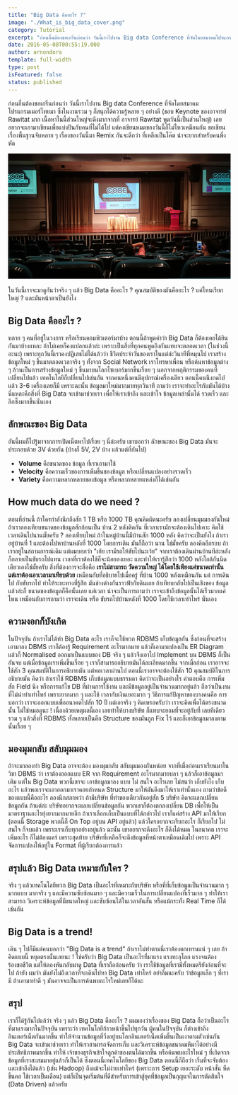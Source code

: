 ```yaml
---
title: "Big Data คืออะไร ?"
image: "./What_is_big_data_cover.png"
category: Tutorial
excerpt: "ก่อนอื่นต้องขอเกริ่นก่อนว่า วันนี้เราไปงาน Big data Conference ที่จัดโดยสมาคมโปรแกรมเมอร์ไทยมา ซึ่งในงานรวม ๆ ก็สนุกได้ความรู้หลาย ๆ อย่างดี (ชอบ Keynote ของอาจารย์ Rawitat มาก เนื้อหาในนี้ส่วนใหญ่จะดึงมากจากที่ อาจารย์ Rawitat พูดวันนี้เป็นส่วนให..."
date: 2016-05-08T00:55:19.000
author: arnondora
template: full-width
type: post
isFeatured: false
status: published
---
```


ก่อนอื่นต้องขอเกริ่นก่อนว่า วันนี้เราไปงาน Big data Conference ที่จัดโดยสมาคมโปรแกรมเมอร์ไทยมา ซึ่งในงานรวม ๆ ก็สนุกได้ความรู้หลาย ๆ อย่างดี (ชอบ Keynote ของอาจารย์ Rawitat มาก เนื้อหาในนี้ส่วนใหญ่จะดึงมากจากที่ อาจารย์ Rawitat พูดวันนี้เป็นส่วนใหญ่) เลยอยากจะเอามาเขียนเพื่อแบ่งปันกับคนที่ไม่ได้ไป แต่คงเขียนหมดของวันนี้ก็ไม่ไหวเหมือนกัน ขอเขียนเรื่องพื้นฐานจับหลาย ๆ เรื่องของวันนี้มา Remix กันจะดีกว่า ที่เหลือเป็นโค๊ต น่าจะยากสำหรับคนพึ่งหัด

![Big Data คืออะไร ?](./What_is_big_data_1.jpg)

ในวันนี้เราจะมาดูกันว่าจริง ๆ แล้ว Big Data คืออะไร ? คุณสมบัติของมันคืออะไร ? แค่ไหนเรียกใหญ่ ? และมันหน้าตาเป็นยังไง

## Big Data คืออะไร ?
หลาย ๆ คนที่อยู่ในวงการ หรือเรียนคอมพิวเตอร์มาบ้าง ตอนนี้ถ้าพูดคำว่า Big Data ก็ต้องเคยได้ยินกันมาบ้างแหละ ถ้าไม่เคยก็คงแปลกแล้วล่ะ เพราะเป็นสิ่งที่ทุกคนพูดถึงกันแทบจะตลอดเวลา (ในช่วงนี้อะนะ) เพราะทุกวันนี้เราคงปฏิเสธไม่ได้แล้วว่า ชีวิตประจำวันของเราในแต่ล่ะวินาทีที่หมุนไป เราสร้างข้อมูลใหม่ ๆ ขึ้นมาตลอดเวลาจริง ๆ ทั้งจาก Social Network เราโทรหาเพื่อน หรือค้นหาข้อมูลต่าง ๆ ล้วนเป็นการสร้างข้อมูลใหม่ ๆ ขึ้นมาบนโลกไซเบอร์มากขึ้นเรื่อย ๆ นอกจากพฤติกรรมของคนที่เปลี่ยนไปแล้ว เทคโนโลยีก็เปลี่ยนไปเช่นกัน จากคนหนึ่งคนมีอุปกรณ์เครื่องเดียว ตอนนี้คนนึงกดไปแล้ว 3-6 เครื่องเลยก็มี เพราะฉะนั้น ข้อมูลมาใหม่มากมายทุกวินาที ถามว่า เราจะทำอะไรกับมันได้บ้าง นี่แหละคือสิ่งที่ Big Data จะเข้ามาช่วยเรา เพื่อให้เราเข้าถึง และเข้าใจ ข้อมูลเหล่านั้นได้ รวดเร็ว และลึกซึ้งมากขึ้นนั่นเอง

## ลักษณะของ Big Data
อันนี้ผมก็ไปรู้มาจากการเปิดเน็ตหาไปเรื่อย ๆ นี่ล่ะครับ เขาบอกว่า ลักษณะของ Big Data มันจะประกอบด้วย 3V ด้วยกัน (บ้างก็ 5V, 2V บ้าง แล้วแต่ที่กันไป)

* **Volume** คือขนาดของ ข้อมูล ที่เราเอามาใช้
* **Velocity** คือความเร็วของการเพิ่มขึ้นของข้อมูล หรือเปลี่ยนแปลงอย่างรวดเร็ว
* **Variety** คือความหลากหลายของข้อมูล หรือหลากหลายแหล่งก็ได้เช่นกัน

## How much data do we need ?
ตอนที่อ่านนี้ ถ้าใครกำลังนึกถึงสัก 1 TB หรือ 1000 TB คุณคิดผิดนะครับ ลองเปลี่ยนมุมมองกันใหม่ ถ้าเราลองเทียบขนาดของข้อมูลสักก้อนเป็น บ้าน 2 หลังติดกัน ที่เวลาเรามักจะต้องเดินไปเคาะ คิดใช้เวลาเดินไปนานมั้ยครับ ?
ลองเทียบใหม่ ถ้าในหมู่บ้านนี้มีบ้านสัก 1000 หลัง คิดว่าจะเป็นยังไง ถ้าเราอยู่บ้านที่ 1 และต้องไปหาบ้านหลังที่ 1000 โดยการเดิน มันก็ถือว่า นาน ใช่มั้ยครับ
ลองคิดอีกรอบ ถ้าเราอยู่ในสถานการณ์เดิม แต่ผมบอกว่า "เฮ้ย เรามีรถให้ขับไปนะเว้ย" จากเราต้องเดินผ่านบ้านทีล่ะหลัง ก็กลายเป็นขับรถไปแทน เวลาที่เราต้องใช้ก็จะน้อยลงเยอะ และทำให้เรารู้สึกว่า 1000 หลังใกล้กันนิดเดียวเองใช่มั้ยครับ
สิ่งที่ต้องการจะสื่อคือ **เราไม่สามารถ วัดความใหญ่ ได้โดยใช้เพียงแค่ขนาดเท่านั้น แต่เราต้องเอาเวลามาเทียบด้วย** เหมือนกับที่อธิบายไปเมื่อครู่ ที่บ้าน 1000 หลังเหมือนกัน แต่ การเดินไป กับขับรถไป ทำให้ระยะทางที่รู้สึก มันช่างต่างกันราวฟ้ากับดินเลย ถ้าเทียบกลับไปเป็นเชิงของ ข้อมูล แล้วล่ะก็ ขนาดของข้อมูลก็คือนั้นเลย แต่เวลา น่าจะเป็นการถามว่า เราจะเข้าถึงข้อมูลนั้นได้เร็วมากแค่ไหน เหมือนกับการถามว่า เราจะเดิน หรือ ขับรถไปบ้านหลังที่ 1000 โดยใช้เวลาเท่าไหร่ นั่นเอง

## ความงอกก็บังเกิด
ในปัจจุบัน ถ้าเราไม่ได้ทำ Big Data อะไร เราก็จะใช้พวก RDBMS เก็บข้อมูลกัน ซึ่งก่อนที่จะสร้างเอามาลง DBMS เราก็ต้องรู้ Requirement อะไรมากมาย แล้วก็เอามาแปลงเป็น ER Diagram แล้วก็ Normalised ออกมาเป็นแบบของ DB จริง ๆ แล้วจึงเอาไป Implement บน DBMS ก็เป็นอันจบ แต่เมื่อข้อมูลเราเพิ่มขึ้นเรื่อย ๆ เราก็สามารถอธิบายมันได้ละเอียดมากขึ้น จากเมื่อก่อน เราอาจจะใช้สัก 3 คุณสมบัติในการอธิบายมัน แต่พอเวลาผ่านไป ตอนนี้เราอาจจะต้องใช้สัก 10 คุณสมบัติในการอธิบายมัน คิดว่า ถ้าเราใช้ RDBMS เก็บข้อมูลแบบธรรมดา คิดว่าจะเป็นอย่างไร คำตอบคือ การเพิ่มสัก Field นึง หรือการแก้ไข DB ที่ผ่านการใช้งาน และมีข้อมูลอยู่เป็นจำนวนมากอยู่แล้ว ถือว่าเป็นงานที่ไม่น่าทำเท่าไหร่ เพราะยากมาก ๆ และใช้ เวลากับเงินเยอะมาก ๆ วิธีการแก้ปัญหาของบางคนคือ การบอกว่า เราจะออกแบบเพื่ออนาคตไปสัก 10 ปี แต่เอาจริง ๆ คิดเหรอครับว่า เราจะคิดเพื่อได้ตรงขนาดนั้น ไม่ใช่หมอดูนะ ! เนื่องด้วยเหตุผลนี้เอง เลยทำให้บางบริษัท ก็แทบจะยอมที่จะอยู่กับที่ เลยทีเดียว รวม ๆ แล้วสิ่งที่ RDBMS ทั้งหลายเป็นคือ Structure ของมันถูก Fix ไว้ และก็เอาข้อมูลมาลงตามนั้นเรื่อย ๆ

## มองมุมกลับ สลับมุมมอง
ถ้าจะมาลองทำ Big Data อาจจะต้อง มองมุมกลับ สลับมุมมองกันหน่อย จากที่เมื่อก่อนเราเรียนมาในวิชา DBMS ว่า เราต้องออกแบบ ER จาก Requirement อะไรมากมายบลา ๆ แล้วก็เอาข้อมูลมาเติม แต่ใน Big Data พวกนี้เขาจะ เอาข้อมูลมาลง แบบ ไม่ สนใจ อะไรเลย ไม่สนว่า เก็บยังไง เก็บอะไร แล้วพอเราจะเอาออกมาเราคอยกำหนด Structure มาให้มันดึงมาให้เราเท่านั้นเอง ถามว่าข้อดีของแบบนี้คืออะไร ลองนึกสภาพว่า ถ้ามีบริษัท ที่ทำของเดียวกันอยู่สัก 5 บริษัท คิดจะแลกเปลี่ยนข้อมูลกัน ถ้าแต่ล่ะ บริษัทอยากจะแลกเปลี่ยนข้อมูลกัน พวกเขาก็ต้องตกลงเปลี่ยน DB เพื่อให้เป็นมาตราฐานอะไรยุ่งยากมากมายอีก ถ้าเราเลือกเก็บเป็นแบบที่ได้กล่าวไป เราก็แค่สร้าง API มาให้เรียก (ตอนนี้ Storage พวกนี้ก็ On Top อยู่บน API อยู่แล้ว) แล้วใครอยากจะเรียกอะไร ก็เรียกไป ไม่สนใจ ก็จบแล้ว เพราะเราเก็บทุกอย่างอยู่แล้ว ฉะนั้น เขาอยากจะดึงอะไร ก็ดึงได้หมด ในอนาคต เราจะเพิ่มอะไร ก็ไม่ต้องแคร์ เพราะสุดท้าย บริษัทที่เหลือก็จะดึงข้อมูลที่หน้าตาเหมือนเดิมไป เพราะ API จัดการแปลงให้อยู่ใน Format ที่ผู้เรียกต้องการแล้ว

## สรุปแล้ว Big Data เหมาะกับใคร ?
จริง ๆ แล้วเทคโนโลยีพวก Big Data เป็นอะไรที่เหมาะกับบริษัท หรือที่ที่เก็บข้อมูลเป็นจำนวนมาก ๆ มากแบบ มากจริง ๆ และมีความซับซ้อนมาก ๆ และมีความเร็วในการเปลี่ยนแปลงที่เร็วมาก ๆ ทำให้เราสามารถ วิเคราะห์ข้อมูลที่มีขนาดใหญ่ และซับซ้อนได้ในเวลาอันสั้น หรือแม้กระทั่ง Real Time ก็ได้เช่นกัน

## Big Data is a trend!
เดิน ๆ ไปก็มีแต่คนบอกว่า "Big Data is a trend" ถ้าเราไม่ทำตามนี่เราต้องตกเทรนแน่ ๆ เลย ถ้าคิดแบบนี้ หยุดตรงนั้นเลยนะ ! ใช่ครับว่า Big Data เป็นอะไรที่มาแรง แรงทะลุโลก แรงจนต้องร้องขอชีวิต แต่ให้ลองหันกลับมาดู Data ที่เราถือก่อนครับ ว่า เราใช้ข้อมูลที่เรามีทั้งหมดรึยังก่อนที่จะไป ถ้ายัง ผมว่า มันยังไม่ถึงเวลาที่จะเดินไปหา Big Data เท่าไหร่ อย่าลืมนะครับ ว่าข้อมูลเล็ก ๆ ที่เรามี ถ้าเอามาทำดี ๆ มันอาจจะเป็นการค้นพบอะไรใหม่เลยก็ได้นะ

## สรุป
เราก็ได้รู้กันไปแล้ว่า จริง ๆ แล้ว Big Data คืออะไร ? ผมมองว่าเรื่องของ Big Data ถือว่าเป็นอะไรที่มาแรงมากในปัจจุบัน เพราะว่า เทคโนโลยีก้าวหน้าขึ้นไปทุกวัน ผู้คนในปัจจุบัน ก็ต่างเข้าถึงอินเตอร์เน็ตกันมากขึ้น ทำให้จำนวนข้อมูลที่วิ่งอยู่บนโลกอินเตอร์เน็ตเพิ่มขึ้นเป็นเงาตามตัวเช่นกัน Big Data จะเข้ามาช่วยเรา ทำให้เราสามารถจัดการเก็บ และวิเคราะห์ข้อมูลขนาดมหึมาได้อย่างมีประสิทธิภาพมากขึ้น ทำให้ เจ้าของธุรกิจเข้าใจลูกค้าของตนได้มากขึ้น หรือค้นพบอะไรใหม่ ๆ ที่เกิดจากข้อมูลที่เราสะสมมาอยู่แล้วก็เป็นได้ ซึ่งตอนนี้เทคโนโลยีของ Big Data ตอนนี้ก็ถือว่า เริ่มที่จะจับต้อง และเข้าถึงได้แล้ว (เช่น Hadoop) ถึงแม้จะไม่ง่ายเท่าไหร่ (เพราะการ Setup เยอะระดับ หน้าสั่น หืดขึ้นคอ ใช้เวลาเป็นเดือน) แต่ก็เป็นจุดเริ่มต้นที่ดีสำหรับการเข้าสู่ยุคที่ข้อมูลเป็นกุญแจในการตัดสินใจ (Data Driven) แล้วครับ

